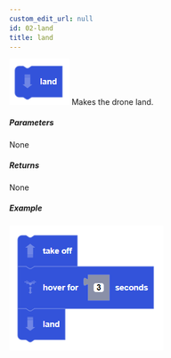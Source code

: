 ```yaml
---
custom_edit_url: null
id: 02-land
title: land
---
```


![land image](land.PNG)
Makes the drone land.

##### Parameters

None

##### Returns

None

##### Example

![land example](takeoff_hover_land_example.PNG)
